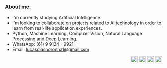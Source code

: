 ### About me:
- I'm currently studying Artificial Intelligence.
- I'm looking to collaborate on projects related to AI technology in order to learn from real-life application experiences.
- Python, Machine Learning, Computer Vision, Natural Language Processing and Deep Learning. 
- WhatsApp: (61) 9 9124 - 9921
- Email: lucasdiasnoronha1@gmail.com

<p align="right">
    <a href="https://www.kaggle.com/lucasdiasnoronha"><img src="https://cdn4.iconfinder.com/data/icons/logos-and-brands/512/189_Kaggle_logo_logos-512.png" alt="Kaggle" width="22" height="22"></a>
    <a href="https://www.beecrowd.com.br/judge/pt/profile/853485"><img src="https://user-images.githubusercontent.com/80331468/270190538-7b3fa433-c299-4909-9559-f5276c2edacb.png" alt="Beecrowd" width="22" height="22"></a>
    <a href="https://www.linkedin.com/in/lucasdiasnoronha?utm_source=share&utm_campaign=share_via&utm_content=profile&utm_medium=android_app"><img src="https://skillicons.dev/icons?i=linkedin" alt="LinkedIn" width="22" height="22"></a>
    <a href="https://x.com/DiasLucas75490?t=hYH4BtOwrZ15pAyUJ_OwGA&s=09"><img src="https://skillicons.dev/icons?i=twitter" alt="Twitter" width="22" height="22"></a>
</p>